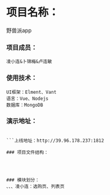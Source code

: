 # 项目名称：

野兽派app

### 项目成员：
```
凌小连&卜锦梅&卢连敏
```

### 使用技术：
```
UI框架：Elment、Vant
语言：Vue、Nodejs
数据库：MongoDB
```

### 演示地址：
```官网：https://m.thebeastshop.com/

```上线地址：http://39.96.178.237:1812

### 项目文件结构：
```

```



### 模块划分：
、、、凌小连：选购页、列表页
